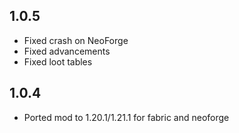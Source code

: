 ## 1.0.5

- Fixed crash on NeoForge
- Fixed advancements
- Fixed loot tables

## 1.0.4

- Ported mod to 1.20.1/1.21.1 for fabric and neoforge